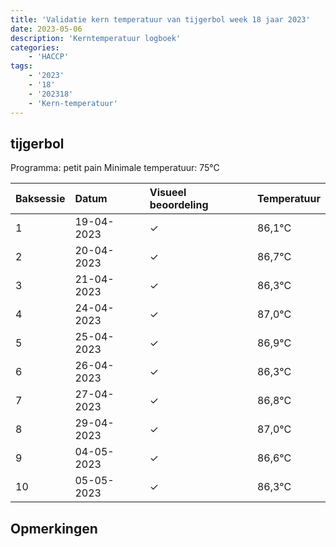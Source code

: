 ```yaml
---
title: 'Validatie kern temperatuur van tijgerbol week 18 jaar 2023'
date: 2023-05-06
description: 'Kerntemperatuur logboek'
categories:
    - 'HACCP'
tags:
    - '2023'
    - '18'
    - '202318'
    - 'Kern-temperatuur'
---
```


## tijgerbol

Programma: petit pain
Minimale temperatuur: 75°C

| Baksessie | Datum | Visueel beoordeling | Temperatuur |
|:---|:---|:---|:---|
| 1 | 19-04-2023 | &check; | 86,1°C |
| 2 | 20-04-2023 | &check; | 86,7°C |
| 3 | 21-04-2023 | &check; | 86,3°C |
| 4 | 24-04-2023 | &check; | 87,0°C |
| 5 | 25-04-2023 | &check; | 86,9°C |
| 6 | 26-04-2023 | &check; | 86,3°C |
| 7 | 27-04-2023 | &check; | 86,8°C |
| 8 | 29-04-2023 | &check; | 87,0°C |
| 9 | 04-05-2023 | &check; | 86,6°C |
| 10 | 05-05-2023 | &check; | 86,3°C |

## Opmerkingen


